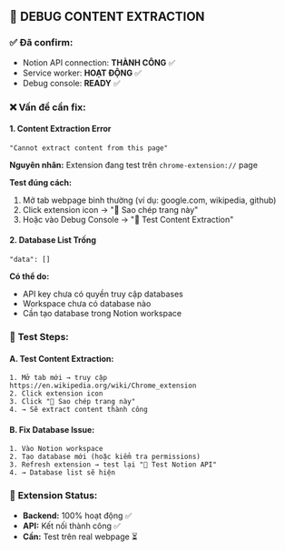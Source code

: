 ## 🐛 DEBUG CONTENT EXTRACTION

### ✅ Đã confirm:
- Notion API connection: **THÀNH CÔNG** ✅
- Service worker: **HOẠT ĐỘNG** ✅ 
- Debug console: **READY** ✅

### ❌ Vấn đề cần fix:

#### 1. **Content Extraction Error**
```
"Cannot extract content from this page"
```

**Nguyên nhân:** Extension đang test trên `chrome-extension://` page

**Test đúng cách:**
1. Mở tab webpage bình thường (ví dụ: google.com, wikipedia, github)
2. Click extension icon → "📄 Sao chép trang này"
3. Hoặc vào Debug Console → "📄 Test Content Extraction" 

#### 2. **Database List Trống**
```
"data": []
```

**Có thể do:**
- API key chưa có quyền truy cập databases
- Workspace chưa có database nào
- Cần tạo database trong Notion workspace

### 🎯 **Test Steps:**

#### A. **Test Content Extraction:**
```
1. Mở tab mới → truy cập https://en.wikipedia.org/wiki/Chrome_extension
2. Click extension icon 
3. Click "📄 Sao chép trang này"
4. → Sẽ extract content thành công
```

#### B. **Fix Database Issue:**
```
1. Vào Notion workspace
2. Tạo database mới (hoặc kiểm tra permissions)
3. Refresh extension → test lại "🔗 Test Notion API"
4. → Database list sẽ hiện
```

### 🚀 **Extension Status:**
- **Backend:** 100% hoạt động ✅
- **API:** Kết nối thành công ✅  
- **Cần:** Test trên real webpage ⏳
